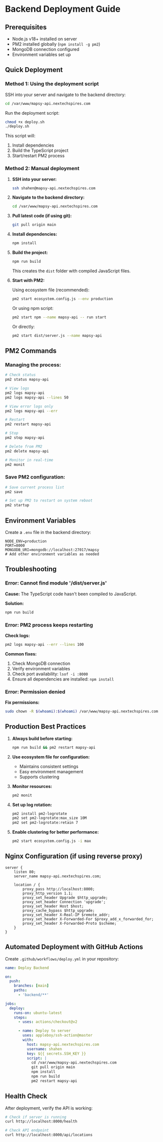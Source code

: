 # Backend Deployment Guide

## Prerequisites
- Node.js v18+ installed on server
- PM2 installed globally (`npm install -g pm2`)
- MongoDB connection configured
- Environment variables set up

## Quick Deployment

### Method 1: Using the deployment script

SSH into your server and navigate to the backend directory:

```bash
cd /var/www/mapsy-api.nextechspires.com
```

Run the deployment script:

```bash
chmod +x deploy.sh
./deploy.sh
```

This script will:
1. Install dependencies
2. Build the TypeScript project
3. Start/restart PM2 process

### Method 2: Manual deployment

1. **SSH into your server:**
   ```bash
   ssh shahen@mapsy-api.nextechspires.com
   ```

2. **Navigate to the backend directory:**
   ```bash
   cd /var/www/mapsy-api.nextechspires.com
   ```

3. **Pull latest code (if using git):**
   ```bash
   git pull origin main
   ```

4. **Install dependencies:**
   ```bash
   npm install
   ```

5. **Build the project:**
   ```bash
   npm run build
   ```

   This creates the `dist` folder with compiled JavaScript files.

6. **Start with PM2:**

   Using ecosystem file (recommended):
   ```bash
   pm2 start ecosystem.config.js --env production
   ```

   Or using npm script:
   ```bash
   pm2 start npm --name mapsy-api -- run start
   ```

   Or directly:
   ```bash
   pm2 start dist/server.js --name mapsy-api
   ```

## PM2 Commands

### Managing the process:
```bash
# Check status
pm2 status mapsy-api

# View logs
pm2 logs mapsy-api
pm2 logs mapsy-api --lines 50

# View error logs only
pm2 logs mapsy-api --err

# Restart
pm2 restart mapsy-api

# Stop
pm2 stop mapsy-api

# Delete from PM2
pm2 delete mapsy-api

# Monitor in real-time
pm2 monit
```

### Save PM2 configuration:
```bash
# Save current process list
pm2 save

# Set up PM2 to restart on system reboot
pm2 startup
```

## Environment Variables

Create a `.env` file in the backend directory:

```env
NODE_ENV=production
PORT=8000
MONGODB_URI=mongodb://localhost:27017/mapsy
# Add other environment variables as needed
```

## Troubleshooting

### Error: Cannot find module '/dist/server.js'

**Cause:** The TypeScript code hasn't been compiled to JavaScript.

**Solution:**
```bash
npm run build
```

### Error: PM2 process keeps restarting

**Check logs:**
```bash
pm2 logs mapsy-api --err --lines 100
```

**Common fixes:**
1. Check MongoDB connection
2. Verify environment variables
3. Check port availability: `lsof -i :8000`
4. Ensure all dependencies are installed: `npm install`

### Error: Permission denied

**Fix permissions:**
```bash
sudo chown -R $(whoami):$(whoami) /var/www/mapsy-api.nextechspires.com
```

## Production Best Practices

1. **Always build before starting:**
   ```bash
   npm run build && pm2 restart mapsy-api
   ```

2. **Use ecosystem file for configuration:**
   - Maintains consistent settings
   - Easy environment management
   - Supports clustering

3. **Monitor resources:**
   ```bash
   pm2 monit
   ```

4. **Set up log rotation:**
   ```bash
   pm2 install pm2-logrotate
   pm2 set pm2-logrotate:max_size 10M
   pm2 set pm2-logrotate:retain 7
   ```

5. **Enable clustering for better performance:**
   ```bash
   pm2 start ecosystem.config.js -i max
   ```

## Nginx Configuration (if using reverse proxy)

```nginx
server {
    listen 80;
    server_name mapsy-api.nextechspires.com;

    location / {
        proxy_pass http://localhost:8000;
        proxy_http_version 1.1;
        proxy_set_header Upgrade $http_upgrade;
        proxy_set_header Connection 'upgrade';
        proxy_set_header Host $host;
        proxy_cache_bypass $http_upgrade;
        proxy_set_header X-Real-IP $remote_addr;
        proxy_set_header X-Forwarded-For $proxy_add_x_forwarded_for;
        proxy_set_header X-Forwarded-Proto $scheme;
    }
}
```

## Automated Deployment with GitHub Actions

Create `.github/workflows/deploy.yml` in your repository:

```yaml
name: Deploy Backend

on:
  push:
    branches: [main]
    paths:
      - 'backend/**'

jobs:
  deploy:
    runs-on: ubuntu-latest
    steps:
      - uses: actions/checkout@v2

      - name: Deploy to server
        uses: appleboy/ssh-action@master
        with:
          host: mapsy-api.nextechspires.com
          username: shahen
          key: ${{ secrets.SSH_KEY }}
          script: |
            cd /var/www/mapsy-api.nextechspires.com
            git pull origin main
            npm install
            npm run build
            pm2 restart mapsy-api
```

## Health Check

After deployment, verify the API is working:

```bash
# Check if server is running
curl http://localhost:8000/health

# Check API endpoint
curl http://localhost:8000/api/locations
```